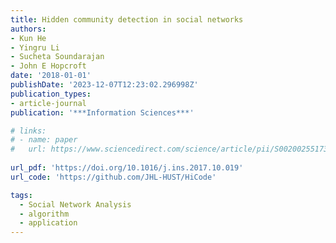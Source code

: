 ```yaml
---
title: Hidden community detection in social networks
authors:
- Kun He
- Yingru Li
- Sucheta Soundarajan
- John E Hopcroft
date: '2018-01-01'
publishDate: '2023-12-07T12:23:02.296998Z'
publication_types:
- article-journal
publication: '***Information Sciences***'

# links:
# - name: paper
#   url: https://www.sciencedirect.com/science/article/pii/S0020025517310101
  
url_pdf: 'https://doi.org/10.1016/j.ins.2017.10.019'
url_code: 'https://github.com/JHL-HUST/HiCode'

tags:
  - Social Network Analysis
  - algorithm
  - application
---
```

